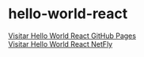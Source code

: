 # hello-world-react

<a href="https://luismendes070.github.io/hello-world-react/"> Visitar Hello World React GitHub Pages</a>
<br>
<a href="https://nostalgic-hamilton-24e35a.netlify.com/">Visitar Hello World React NetFly</a>
